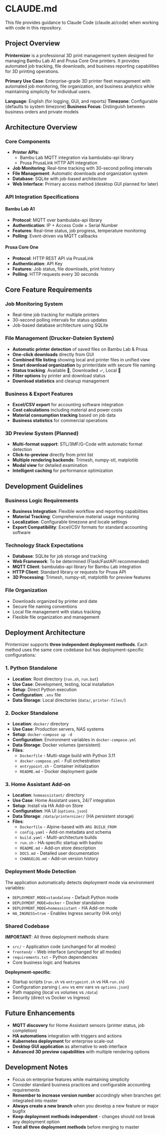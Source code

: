 # CLAUDE.md

This file provides guidance to Claude Code (claude.ai/code) when working with code in this repository.

## Project Overview

**Printernizer** is a professional 3D print management system designed for managing Bambu Lab A1 and Prusa Core One printers. It provides automated job tracking, file downloads, and business reporting capabilities for 3D printing operations.

**Primary Use Case**: Enterprise-grade 3D printer fleet management with automated job monitoring, file organization, and business analytics while maintaining simplicity for individual users.

**Language**: English (for logging, GUI, and reports)
**Timezone**: Configurable (defaults to system timezone)
**Business Focus**: Distinguish between business orders and private models

## Architecture Overview

### Core Components
- **Printer APIs**: 
  - Bambu Lab MQTT integration via bambulabs-api library
  - Prusa PrusaLink HTTP API integration
- **Job Monitoring**: Real-time tracking with 30-second polling intervals
- **File Management**: Automatic downloads and organization system
- **Database**: SQLite with job-based architecture
- **Web Interface**: Primary access method (desktop GUI planned for later)

### API Integration Specifications

#### Bambu Lab A1
- **Protocol**: MQTT over bambulabs-api library
- **Authentication**: IP + Access Code + Serial Number
- **Features**: Real-time status, job progress, temperature monitoring
- **Polling**: Event-driven via MQTT callbacks

#### Prusa Core One  
- **Protocol**: HTTP REST API via PrusaLink
- **Authentication**: API Key
- **Features**: Job status, file downloads, print history
- **Polling**: HTTP requests every 30 seconds

## Core Feature Requirements

### Job Monitoring System
- Real-time job tracking for multiple printers
- 30-second polling intervals for status updates
- Job-based database architecture using SQLite

### File Management (Drucker-Dateien System)
- **Automatic printer detection** of saved files on Bambu Lab & Prusa
- **One-click downloads** directly from GUI
- **Combined file listing** showing local and printer files in unified view
- **Smart download organization** by printer/date with secure file naming
- **Status tracking**: Available 📁, Downloaded ✓, Local 💾
- **Filter options** by printer and download status
- **Download statistics** and cleanup management

### Business & Export Features
- **Excel/CSV export** for accounting software integration
- **Cost calculations** including material and power costs
- **Material consumption tracking** based on job data
- **Business statistics** for commercial operations

### 3D Preview System (Planned)
- **Multi-format support**: STL/3MF/G-Code with automatic format detection
- **Click-to-preview** directly from print list
- **Multiple rendering backends**: Trimesh, numpy-stl, matplotlib
- **Modal view** for detailed examination
- **Intelligent caching** for performance optimization

## Development Guidelines

### Business Logic Requirements
- **Business Integration**: Flexible workflow and reporting capabilities
- **Material Tracking**: Comprehensive material usage monitoring
- **Localization**: Configurable timezone and locale settings
- **Export Compatibility**: Excel/CSV formats for standard accounting software

### Technology Stack Expectations
- **Database**: SQLite for job storage and tracking
- **Web Framework**: To be determined (Flask/FastAPI recommended)
- **MQTT Client**: bambulabs-api library for Bambu Lab integration
- **HTTP Client**: Standard library or requests for Prusa API
- **3D Processing**: Trimesh, numpy-stl, matplotlib for preview features

### File Organization
- Downloads organized by printer and date
- Secure file naming conventions
- Local file management with status tracking
- Flexible file organization and management

## Deployment Architecture

Printernizer supports **three independent deployment methods**. Each method uses the same core codebase but has deployment-specific configurations:

### 1. Python Standalone
- **Location**: Root directory (`run.sh`, `run.bat`)
- **Use Case**: Development, testing, local installation
- **Setup**: Direct Python execution
- **Configuration**: `.env` file
- **Data Storage**: Local directories (`data/`, `printer-files/`)

### 2. Docker Standalone
- **Location**: `docker/` directory
- **Use Case**: Production servers, NAS systems
- **Setup**: `docker-compose up -d`
- **Configuration**: Environment variables in `docker-compose.yml`
- **Data Storage**: Docker volumes (persistent)
- **Files**:
  - `Dockerfile` - Multi-stage build with Python 3.11
  - `docker-compose.yml` - Full orchestration
  - `entrypoint.sh` - Container initialization
  - `README.md` - Docker deployment guide

### 3. Home Assistant Add-on
- **Location**: `homeassistant/` directory
- **Use Case**: Home Assistant users, 24/7 integration
- **Setup**: Install via HA Add-on Store
- **Configuration**: HA UI (`options.json`)
- **Data Storage**: `/data/printernizer/` (HA persistent storage)
- **Files**:
  - `Dockerfile` - Alpine-based with `ARG BUILD_FROM`
  - `config.yaml` - Add-on metadata and schema
  - `build.yaml` - Multi-architecture builds
  - `run.sh` - HA-specific startup with bashio
  - `README.md` - Add-on store description
  - `DOCS.md` - Detailed user documentation
  - `CHANGELOG.md` - Add-on version history

### Deployment Mode Detection

The application automatically detects deployment mode via environment variables:
- `DEPLOYMENT_MODE=standalone` - Default Python mode
- `DEPLOYMENT_MODE=docker` - Docker standalone
- `DEPLOYMENT_MODE=homeassistant` - HA Add-on mode
- `HA_INGRESS=true` - Enables Ingress security (HA only)

### Shared Codebase

**IMPORTANT**: All three deployment methods share:
- `src/` - Application code (unchanged for all modes)
- `frontend/` - Web interface (unchanged for all modes)
- `requirements.txt` - Python dependencies
- Core business logic and features

**Deployment-specific**:
- Startup scripts (`run.sh` vs `entrypoint.sh` vs HA `run.sh`)
- Configuration parsing (`.env` vs env vars vs `options.json`)
- Path mapping (local vs volumes vs `/data`)
- Security (direct vs Docker vs Ingress)

## Future Enhancements
- **MQTT discovery** for Home Assistant sensors (printer status, job completion)
- **HA automations** integration with triggers and actions
- **Kubernetes deployment** for enterprise scale-out
- **Desktop GUI application** as alternative to web interface
- **Advanced 3D preview capabilities** with multiple rendering options

## Development Notes
- Focus on enterprise features while maintaining simplicity
- Consider standard business practices and configurable accounting requirements
- **Remember to increase version number** accordingly when branches get integrated into master
- **Always create a new branch** when you develop a new feature or major bugfix
- **Keep deployment methods independent** - changes should not break any deployment option
- **Test all three deployment methods** before merging to master